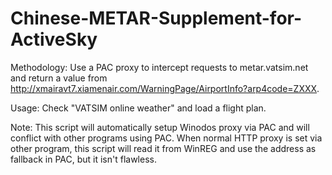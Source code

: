 # Chinese-METAR-Supplement-for-ActiveSky

Methodology: Use a PAC proxy to intercept requests to metar.vatsim.net and return a value from <http://xmairavt7.xiamenair.com/WarningPage/AirportInfo?arp4code=ZXXX>.

Usage: Check \"VATSIM online weather\" and load a flight plan.

Note: This script will automatically setup Winodos proxy via PAC and will conflict with other programs using PAC. When normal HTTP proxy is set via other program, this script will read it from WinREG and use the address as fallback in PAC, but it isn't flawless.
